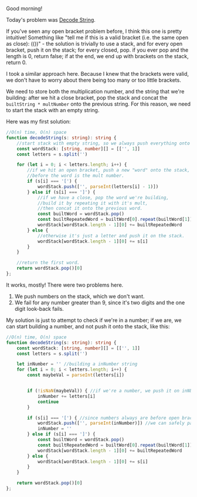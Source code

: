 Good morning!

Today's problem was [Decode String](https://leetcode.com/problems/decode-string/solution/).

If you've seen any open bracket problem before, I think this one is pretty intuitive! Something like "tell me if this is a valid bracket (i.e. the same open as close): (())" - the solution is trivially to use a stack, and for every open bracket, push it on the stack; for every closed, pop. if you ever pop and the length is 0, return false; if at the end, we end up with brackets on the stack, return 0.

I took a similar approach here. Because I knew that the brackets were valid, we don't have to worry about there being too many or too little brackets.

We need to store both the multiplication number, and the string that we're building: after we hit a close bracket, pop the stack and concat the `builtString * multNumber` onto the previous string. For this reason, we need to start the stack with an empty string.

Here was my first solution:

```typescript
//O(n) time, O(n) space
function decodeString(s: string): string {
    //start stack with empty string, so we always push everything onto this string at the end
    const wordStack: [string, number][] = [['', 1]]
    const letters = s.split('')

    for (let i = 0; i < letters.length; i++) {
        //if we hit an open bracket, push a new "word" onto the stack, and the number
        //before the word is the mult number.
        if (s[i] === '[') {
            wordStack.push(['', parseInt(letters[i] - 1)])
        } else if (s[i] === ']') {
            //if we have a close, pop the word we're building,
            //build it by repeating it with it's mult,
            //then concat it onto the previous word.
            const builtWord = wordStack.pop()
            const builtRepeatedWord = builtWord[0].repeat(builtWord[1])
            wordStack[wordStack.length - 1][0] += builtRepeatedWord
        } else {
            //otherwise it's just a letter and push it on the stack.
            wordStack[wordStack.length - 1][0] += s[i]
        }
    }

    //return the first word.
    return wordStack.pop()[0]
};
```

It works, mostly! There were two problems here.

1. We push numbers on the stack, which we don't want.
2. We fail for any number greater than 9, since it's two digits and the one digit look-back fails.

My solution is just to attempt to check if we're in a number; if we are, we can start building a number, and
not push it onto the stack, like this:

```typescript
//O(n) time, O(n) space
function decodeString(s: string): string {
    const wordStack: [string, number][] = [['', 1]]
    const letters = s.split('')

    let inNumber = '' //building a inNumber string
    for (let i = 0; i < letters.length; i++) {
        const maybeVal = parseInt(letters[i])


        if (!isNaN(maybeVal)) { //if we're a number, we push it on inNUmber and contniue
            inNumber += letters[i]
            continue
        }

        if (s[i] === '[') { //since numbers always are before open brackets,
            wordStack.push(['', parseInt(inNumber)]) //we can safely parseInt of inNumber without worrying about mismatch.
            inNumber = ''
        } else if (s[i] === ']') {
            const builtWord = wordStack.pop()
            const builtRepeatedWord = builtWord[0].repeat(builtWord[1])
            wordStack[wordStack.length - 1][0] += builtRepeatedWord
        } else {
            wordStack[wordStack.length - 1][0] += s[i]
        }
    }

    return wordStack.pop()[0]
};
```